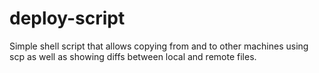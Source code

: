 deploy-script
=============

Simple shell script that allows copying from and to other machines using scp as well as showing diffs between local and remote files.
